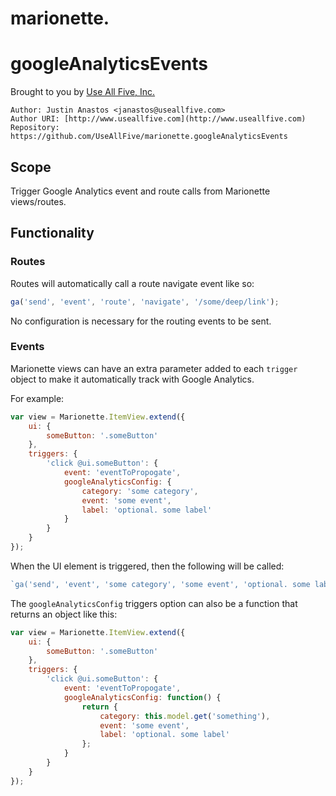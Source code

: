 # marionette.

# googleAnalyticsEvents

Brought to you by [Use All Five, Inc.](http://www.useallfive.com)

```
Author: Justin Anastos <janastos@useallfive.com>
Author URI: [http://www.useallfive.com](http://www.useallfive.com)
Repository: https://github.com/UseAllFive/marionette.googleAnalyticsEvents
```

## Scope

Trigger Google Analytics event and route calls from Marionette views/routes.

## Functionality

### Routes

Routes will automatically call a route navigate event like so:

```javascript
ga('send', 'event', 'route', 'navigate', '/some/deep/link');
```

No configuration is necessary for the routing events to be sent.

### Events

Marionette views can have an extra parameter added to each `trigger` object to
make it automatically track with Google Analytics.

For example:

```javascript
var view = Marionette.ItemView.extend({
    ui: {
        someButton: '.someButton'
    },
    triggers: {
        'click @ui.someButton': {
            event: 'eventToPropogate',
            googleAnalyticsConfig: {
                category: 'some category',
                event: 'some event',
                label: 'optional. some label'
            }
        }
    }
});
```

When the UI element is triggered, then the following will be called:

```javascript
`ga('send', 'event', 'some category', 'some event', 'optional. some label');
```

The `googleAnalyticsConfig` triggers option can also be a function that returns
an object like this:

```javascript
var view = Marionette.ItemView.extend({
    ui: {
        someButton: '.someButton'
    },
    triggers: {
        'click @ui.someButton': {
            event: 'eventToPropogate',
            googleAnalyticsConfig: function() {
                return {
                    category: this.model.get('something'),
                    event: 'some event',
                    label: 'optional. some label'
                };
            }
        }
    }
});
```
